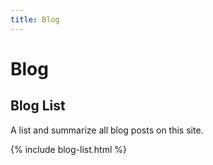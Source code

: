 ```yaml
---
title: Blog
---
```


# <i class="fas fa-feather-alt"></i>Blog

## Blog List

A list and summarize all blog posts on this site.

{% include blog-list.html %}
